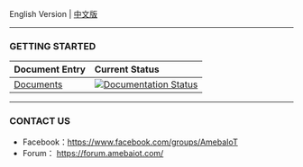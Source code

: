 English Version | [中文版](./README.zh.md)

---
### GETTING STARTED

|Document Entry|Current Status|
|:-----|:-----|
|[Documents](https://amebaiotdocuments.readthedocs.io/en/latest/) |[![Documentation Status](https://readthedocs.org/projects/code-blocks-en/badge/?version=latest)](https://readthedocs.org/projects/amebaiotdocuments/)|

---
### CONTACT US

- Facebook：https://www.facebook.com/groups/AmebaIoT
- Forum：   https://forum.amebaiot.com/ 
